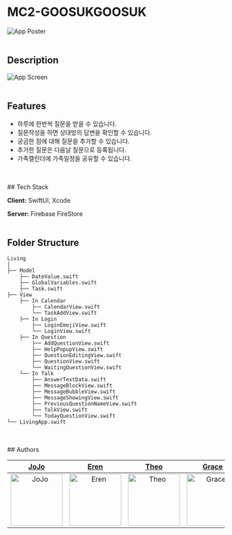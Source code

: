 
# MC2-GOOSUKGOOSUK
![App Poster](https://github.com/bumee/MC2_gooseokgooseok/assets/59304977/d9fad898-26d2-4885-a3f5-b77bebf578dc)
</br>
</br>

## Description
![App Screen](https://github.com/bumee/MC2_gooseokgooseok/assets/59304977/1d58c8c8-122d-49ac-a18d-2872c5769f72)
</br>
</br>

## Features

- 하루에 한번씩 질문을 받을 수 있습니다.
- 질문작성을 하면 상대방의 답변을 확인할 수 있습니다.
- 궁금한 점에 대해 질문을 추가할 수 있습니다.
- 추가한 질문은 다음날 질문으로 등록됩니다.
- 가족캘린더에 가족일정을 공유할 수 있습니다.
</br>
</br>
## Tech Stack

**Client:** SwiftUI, Xcode

**Server:** Firebase FireStore
</br>
</br>

## Folder Structure

```
Living
│ 
├── Model
    ├── DateValue.swift
    ├── GlobalVariables.swift
    ├── Task.swift
├── View
    ├── In Calendar
        ├── CalendarView.swift
        └── TaskAddView.swift
    ├── In Login
        ├── LoginEmojiView.swift
        └── LoginView.swift
    ├── In Question
        ├── AddQuestionView.swift
        ├── HelpPopupView.swift
        ├── QuestionEditingView.swift
        ├── QuestionView.swift
        └── WaitingQuestionView.swift
    └── In Talk
        ├── AnswerTextData.swift
        ├── MessageBlockView.swift
        ├── MessageBubbleView.swift
        ├── MessageShowingView.swift
        ├── PreviousQuestionNameView.swift
        ├── TalkView.swift
        └── TodayQuestionView.swift
└── LivingApp.swift
```
</br>
</br>
## Authors

<div align="center"> 
  
| [JoJo](https://github.com/ComaJJo) | [Eren](https://github.com/mun9769) | [Theo](https://github.com/SingJn) | [Grace](https://github.com/Gxxunx) | [Deckie](https://github.com/Bumee) |
|:---:|:---:|:---:|:---:|:---:|
|<img width="120" alt="JoJo" src="https://avatars.githubusercontent.com/u/107622687?v=4">|<img width="120" alt="Eren" src="https://avatars.githubusercontent.com/u/59304977?v=4">|<img width="120" alt="Theo" src="https://avatars.githubusercontent.com/u/33142878?v=4">|<img width="120" alt="Grace" src="https://avatars.githubusercontent.com/u/122667508?v=4">|<img width="120" alt="Deckie" src="https://avatars.githubusercontent.com/u/116488130?v=4">|

  
</div>

